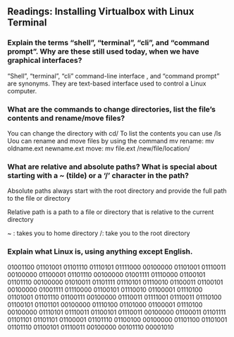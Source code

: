 ## Readings: Installing Virtualbox with Linux Terminal

### Explain the terms “shell”, “terminal”, “cli”, and “command prompt”. Why are these still used today, when we have graphical interfaces?

“Shell”, “terminal”, “cli” command-line interface , and “command prompt” are synonyms. They are text-based interface used to control a Linux computer. 

### What are the commands to change directories, list the file’s contents and rename/move files?

You can change the directory with cd/
To list the contents you can use /ls
Uou can rename and move files by using the command mv 
rename: mv oldname.ext newname.ext
move: mv file.ext /new/file/location/

### What are relative and absolute paths? What is special about starting with a ~ (tilde) or a ‘/’ character in the path?
Absolute paths always start with the root directory and provide the full path to the file or directory

Relative path is a path to a file or directory that is relative to the current directory

~ : takes you to home directory 
/: take you to the root directory 
### Explain what Linux is, using anything except English.

01001100 01101001 01101110 01110101 01111000 00100000 01101001 01110011 00100000 01100001 01101110 00100000 01001111 01110000 01100101 01101110 00100000 01010011 01101111 01110101 01110010 01100011 01100101 00100000 01001111 01110000 01100101 01110010 01100001 01110100 01101001 01101110 01100111 00100000 01110011 01111001 01110011 01110100 01100101 01101101 00100000 01110100 01101000 01100001 01110100 00100000 01110101 01110011 01100101 01110011 00100000 01100011 01101111 01101101 01101101 01100001 01101110 01100100 00100000 01101100 01101001 01101110 01100101 01110011 00100000 00101110 00001010
